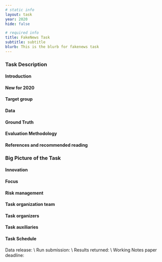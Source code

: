 ```yaml
---
# static info
layout: task
year: 2020
hide: false

# required info
title: FakeNews Task
subtitle: subtitle
blurb: This is the blurb for fakenews task
---
```


<!-- # suggested structure below-->

### Task Description

#### Introduction


#### New for 2020


#### Target group


#### Data


#### Ground Truth


#### Evaluation Methodology


#### References and recommended reading


### Big Picture of the Task

#### Innovation


#### Focus


#### Risk management


#### Task organization team


#### Task organizers


#### Task auxiliaries


#### Task Schedule
Data release: \\
Run submission: \\
Results returned: \\
Working Notes paper deadline:
